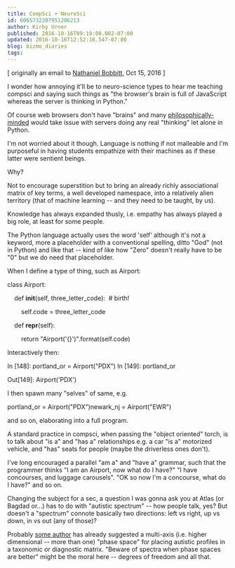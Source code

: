 ```yaml
---
title: CompSci + NeuroSci
id: 6065732207951206213
author: Kirby Urner
published: 2016-10-16T09:19:00.002-07:00
updated: 2016-10-16T12:52:16.547-07:00
blog: bizmo_diaries
tags: 
---
```


[](https://www.flickr.com/photos/kirbyurner/30249061422/in/dateposted-public/)

[ originally an email to [Nathaniel Bobbitt](http://mybizmo.blogspot.com/2006/08/adventures-in-toontown.html), Oct 15, 2016 ]

I wonder how annoying it'll be to neuro-science types to hear me teaching compsci and saying such things as "the browser's brain is full of JavaScript whereas the server is thinking in Python."

Of course web browsers don't have "brains" and many [philosophically-minded](http://controlroom.blogspot.com/2016/10/wittgenstein-again.html) would take issue with servers doing any real "thinking" let alone in Python.

I'm not worried about it though.  Language is nothing if not malleable and I'm purposeful in having students empathize with their machines as if these latter were sentient beings. 

Why?  

Not to encourage superstition but to bring an already richly associational matrix of key terms, a well developed namespace, into a relatively alien territory (that of machine learning -- and they need to be taught, by us).

Knowledge has always expanded thusly, i.e. empathy has always played a big role, at least for some people.

The Python language actually uses the word 'self' although it's not a keyword, more a placeholder with a conventional spelling, ditto "God" (not in Python) and like that -- kind of like how "Zero" doesn't really have to be "0" but we do need that placeholder.

When I define a type of thing, such as Airport:

class Airport:

    def __init__(self, three_letter_code):  # birth!

        self.code = three_letter_code

    def __repr__(self):

        return "Airport('{}')".format(self.code)

Interactively then: 

In [148]: portland_or = Airport("PDX")
In [149]: portland_or

Out[149]: Airport('PDX')

I then spawn many "selves" of same, e.g. 

portland_or = Airport("PDX")newark_nj = Airport("EWR") 

and so on, elaborating into a full program.

A standard practice in compsci, when passing the "object oriented" torch, is to talk about "is a" and "has a" relationships e.g. a car "is a" motorized vehicle, and "has" seats for people (maybe the driverless ones don't). 

I've long encouraged a parallel "am a" and "have a" grammar, such that the programmer thinks "I am an Airport, now what do I have?" "I have concourses, and luggage carousels". "OK so now I'm a concourse, what do I have?" and so on.

Changing the subject for a sec, a question I was gonna ask you at Atlas (or Bagdad or...) has to do with "autistic spectrum" -- how people talk, yes?  But doesn't a "spectrum" connote basically two directions: left vs right, up vs down, in vs out (any of those)?

Probably [some author](https://arxiv.org/pdf/1305.2537.pdf) has already suggested a multi-axis (i.e. higher dimensional -- more than one) "phase space" for placing autistic profiles in a taxonomic or diagnostic matrix. "Beware of spectra when phase spaces are better" might be the moral here -- degrees of freedom and all that.